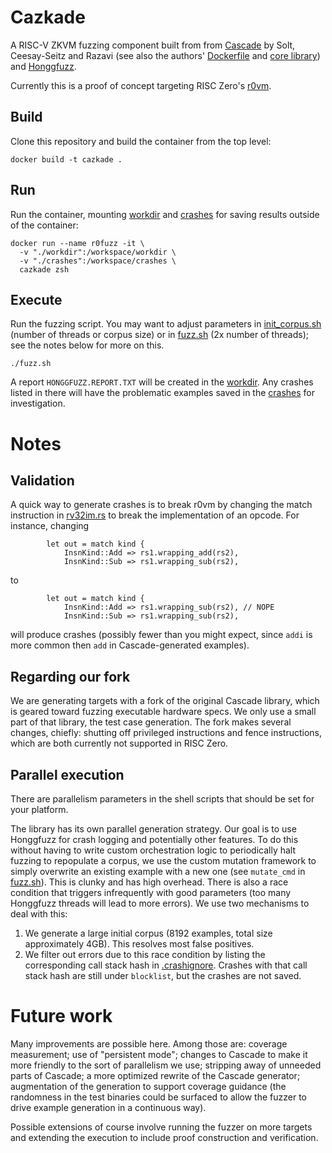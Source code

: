 # Cazkade
A RISC-V ZKVM fuzzing component built from from [Cascade](https://comsec.ethz.ch/research/hardware-design-security/cascade-cpu-fuzzing-via-intricate-program-generation/) by Solt, Ceesay-Seitz and Razavi (see also the authors' [Dockerfile](https://github.com/comsec-group/cascade-artifacts) and [core library](https://github.com/cascade-artifacts-designs/cascade-meta)) and [Honggfuzz](https://github.com/google/honggfuzz).

Currently this is a proof of concept targeting RISC Zero's [r0vm](https://github.com/risc0/risc0/tree/main/risc0/r0vm).

## Build
Clone this repository and build the container from the top level:
```
docker build -t cazkade .
```

## Run
Run the container, mounting [workdir](./workdir/) and [crashes](./crashes/) for saving results outside of the container:
```
docker run --name r0fuzz -it \
  -v "./workdir":/workspace/workdir \
  -v "./crashes":/workspace/crashes \
  cazkade zsh
```

## Execute
Run the fuzzing script. You may want to adjust parameters in [init_corpus.sh](./init_corpus.sh) (number of threads or corpus size) or in [fuzz.sh](./fuzz.sh) (2x number of threads); see the notes below for more on this.
```
./fuzz.sh
```

A report `HONGGFUZZ.REPORT.TXT` will be created in the [workdir](./workdir/). Any crashes listed in there will have the problematic examples saved in the [crashes](./crashes/) for investigation.

# Notes
## Validation
A quick way to generate crashes is to break r0vm by changing the match instruction in [rv32im.rs](https://github.com/risc0/risc0/blob/bef7bf580eb13d5467074b5f6075a986734d3fe5/risc0/circuit/rv32im/src/execute/rv32im.rs#L350) to break the implementation of an opcode. For instance, changing
```
        let out = match kind {
            InsnKind::Add => rs1.wrapping_add(rs2),
            InsnKind::Sub => rs1.wrapping_sub(rs2),
```
to
```
        let out = match kind {
            InsnKind::Add => rs1.wrapping_sub(rs2), // NOPE
            InsnKind::Sub => rs1.wrapping_sub(rs2),
```
will produce crashes (possibly fewer than you might expect, since `addi` is more common then `add` in Cascade-generated examples).

## Regarding our fork
We are generating targets with a fork of the original Cascade library, which is geared toward fuzzing executable hardware specs. We only use a small part of that library, the test case generation. The fork makes several changes, chiefly: shutting off privileged instructions and fence instructions, which are both currently not supported in RISC Zero.

## Parallel execution
There are parallelism parameters in the shell scripts that should be set for your platform.

The library has its own parallel generation strategy. Our goal is to use Honggfuzz for crash logging and potentially other features. To do this without having to write custom orchestration logic to periodically halt fuzzing to repopulate a corpus, we use the custom mutation framework to simply overwrite an existing example with a new one (see `mutate_cmd` in [fuzz.sh](./fuzz.sh)). This is clunky and has high overhead. There is also a race condition that triggers infrequently with good parameters (too many Honggfuzz threads will lead to more errors). We use two mechanisms to deal with this: 
1) We generate a large initial corpus (8192 examples, total size approximately 4GB). This resolves most false positives. 
2) We filter out errors due to this race condition by listing the corresponding call stack hash in [.crashignore](./.crashignore). Crashes with that call stack hash are still under `blocklist`, but the crashes are not saved.

# Future work
Many improvements are possible here. Among those are: coverage measurement; use of "persistent mode"; changes to Cascade to make it more friendly to the sort of parallelism we use; stripping away of unneeded parts of Cascade; a more optimized rewrite of the Cascade generator; augmentation of the generation to support coverage guidance (the randomness in the test binaries could be surfaced to allow the fuzzer to drive example generation in a continuous way).

Possible extensions of course involve running the fuzzer on more targets and extending the execution to include proof construction and verification.
